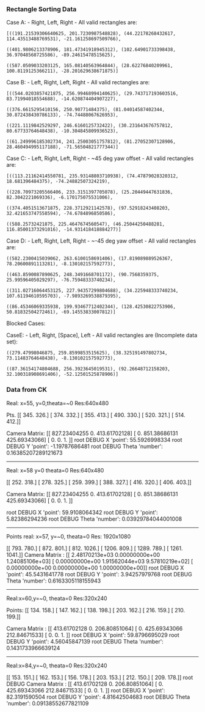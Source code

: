 ### Rectangle Sorting Data

Case A:
    - Right, Left, Right
    - All valid rectangles are: 

    [((191.21539306640625, 201.7230987548828), (44.22178268432617, 114.43513488769531), -21.161258697509766),

    ((401.9806213378906, 181.47341918945312), (102.64901733398438, 36.97048568725586), -89.24615478515625),

    ((587.0509033203125, 165.08140563964844), (28.62276840209961, 100.8119125366211), -28.201629638671875)]

Case B:
    - Left, Right, Left, Right
    - All valid rectangles are: 

    [((544.0203857421875, 256.99468994140625), (29.743717193603516, 83.71994018554688), -14.620874404907227),

    ((376.6615295410156, 250.90771484375), (81.04014587402344, 30.872438430786133), -74.74488067626953), 

    ((221.1119842529297, 246.6160125732422), (30.231643676757812, 80.67733764648438), -10.304845809936523),

    ((61.249996185302734, 241.25003051757812), (81.27052307128906, 28.460494995117188), -71.56504821777344)]

Case C:
    - Left, Right, Left, Right
    - ~45 deg yaw offset 
    - All valid rectangles are: 

    [((113.21162414550781, 235.93148803710938), (74.47879028320312, 18.681396484375), -74.24882507324219),

    ((228.70973205566406, 233.3151397705078), (25.20449447631836, 82.3042221069336), -6.170175075531006),

    ((374.4051513671875, 228.3712921142578), (97.52918243408203, 32.421653747558594), -74.6784896850586),

    ((588.25732421875, 225.4647674560547), (46.25044250488281, 116.85001373291016), -14.931418418884277)]

Case D:
    - Left, Right, Left, Right
    - ~-45 deg yaw offset
    - All valid rectangles are: 

    ((582.2300415039062, 263.6100158691406), (17.819089889526367, 78.20600891113281), -8.130102157592773),

    ((463.8590087890625, 248.3491668701172), (90.7568359375, 25.99596405029297), -76.75948333740234),

    ((311.02716064453125, 227.94357299804688), (34.225948333740234, 107.61194610595703), -7.9893269538879395),

    ((86.45346069335938, 199.93467712402344), (128.42530822753906, 50.81832504272461), -69.14553833007812)]

Blocked Cases:

CaseE:
    - Left, Right, [Space], Left
    - All valid rectangles are (Incomplete data set): 

    ((279.47998046875, 259.8599853515625), (38.325191497802734, 73.11483764648438), -8.130102157592773),
    
    ((87.36154174804688, 256.3923645019531), (92.26648712158203, 32.100318908691406), -52.12501525878906)]

### Data from CK
Real: x=55, y=0,theata=~0
Res:640x480

Pts.
 [[ 345.  326.]
 [ 374.  332.]
 [ 355.  413.]
 [ 490.  330.]
 [ 520.  321.]
 [ 514.  412.]]

Camera Matrix:
 [[ 827.23404255    0.          413.61702128]
 [   0.          851.38686131  425.69343066]
 [   0.            0.            1.        ]]
root     DEBUG  X 'point': 55.5926998334
root     DEBUG  Y 'point': -1.19787686481
root     DEBUG  Theta 'number': 0.16385207289121673 

-----

Real: x=58 y=0 theata=0
Res:640x480

[[ 252.  318.]
 [ 278.  325.]
 [ 259.  399.]
 [ 388.  327.]
 [ 416.  320.]
 [ 406.  403.]]

Camera Matrix:
 [[ 827.23404255    0.          413.61702128]
 [   0.          851.38686131  425.69343066]
 [   0.            0.            1.        ]]

root     DEBUG  X 'point': 59.9108064342
root     DEBUG  Y 'point': 5.82386294236
root     DEBUG  Theta 'number': 0.03929784044001008

-----

Points
real: x=57, y=~0, theata=0
Res: 1920x1080

[[  793.   780.]
 [  872.   801.]
 [  812.  1026.]
 [ 1206.   809.]
 [ 1289.   789.]
 [ 1261.  1041.]]
Camera Matrix :
 [[  2.48170213e+03   0.00000000e+00   1.24085106e+03]
 [  0.00000000e+00   1.91562044e+03   9.57810219e+02]
 [  0.00000000e+00   0.00000000e+00   1.00000000e+00]]
root     DEBUG  X 'point': 45.5431641778
root     DEBUG  Y 'point': 3.94257979768
root     DEBUG  Theta 'number': 0.6163305118155943

-----

Real:x=60,y=~0, theata=0
Res:320x240

Points:
[[ 134.  158.]
 [ 147.  162.]
 [ 138.  198.]
 [ 203.  162.]
 [ 216.  159.]
 [ 210.  199.]]

Camera Matrix :
 [[ 413.61702128    0.          206.80851064]
 [   0.          425.69343066  212.84671533]
 [   0.            0.            1.        ]]
root     DEBUG  X 'point': 59.8796695029
root     DEBUG  Y 'point': 4.56045847139
root     DEBUG  Theta 'number': 0.1431733966639124

---

Real:x=84,y=~0, theata=0
Res:320x240

[[ 153.  151.]
 [ 162.  153.]
 [ 156.  178.]
 [ 203.  153.]
 [ 212.  150.]
 [ 209.  178.]]
root     DEBUG  Camera Matrix :
 [[ 413.61702128    0.          206.80851064]
 [   0.          425.69343066  212.84671533]
 [   0.            0.            1.        ]]
root     DEBUG  X 'point': 82.3191590504
root     DEBUG  Y 'point': 4.81642504683
root     DEBUG  Theta 'number': 0.09138552677821109
